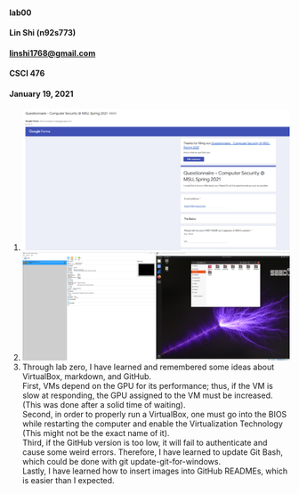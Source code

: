 #### lab00
#### Lin Shi (n92s773)
#### linshi1768@gmail.com
#### CSCI 476
#### January 19, 2021

1. ![](Questionnaire.PNG)
2. ![](UbuntuSetUp&Run.PNG)
3. Through lab zero, I have learned and remembered some ideas about VirtualBox, markdown, and GitHub.  <br>
First, VMs depend on the GPU for its performance; thus, if the VM is slow at responding, the GPU assigned to the VM must be increased. (This was done after a solid time of waiting). <br>
Second, in order to properly run a VirtualBox, one must go into the BIOS while restarting the computer and enable the Virtualization Technology (This might not be the exact name of it).  <br>
Third, if the GitHub version is too low, it will fail to authenticate and cause some weird errors. Therefore, I have learned to update Git Bash, which could be done with git update-git-for-windows.<br>
Lastly, I have learned how to insert images into GitHub READMEs, which is easier than I expected.
